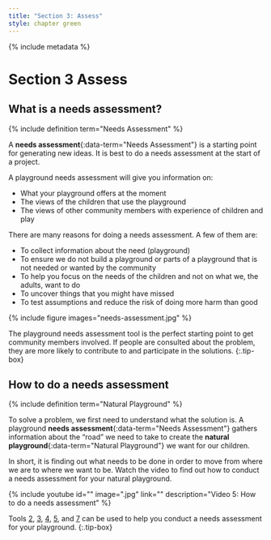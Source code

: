 ```yaml
---
title: "Section 3: Assess"
style: chapter green
---
```


{% include metadata %}

# **Section 3** Assess

## What is a needs assessment?

{% include definition term="Needs Assessment" %}

A **needs assessment**{:data-term="Needs Assessment"} is a starting point for generating new ideas. It is best to do a needs assessment at the start of a project.

A playground needs assessment will give you information on:

-   What your playground offers at the moment
-   The views of the children that use the playground
-   The views of other community members with experience of children and play

There are many reasons for doing a needs assessment. A few of them are:

-   To collect information about the need (playground)
-   To ensure we do not build a playground or parts of a playground that is not needed or wanted by the community
-   To help you focus on the needs of the children and not on what we, the adults, want to do
-   To uncover things that you might have missed
-   To test assumptions and reduce the risk of doing more harm than good

{% include figure
   images="needs-assessment.jpg"
%}

The playground needs assessment tool is the perfect starting point to get community members involved. If people are consulted about the problem, they are more likely to contribute to and participate in the solutions.
{:.tip-box}

## How to do a needs assessment

{% include definition term="Natural Playground" %}

To solve a problem, we first need to understand what the solution is. A playground **needs assessment**{:data-term="Needs Assessment"} gathers information about the “road” we need to take to create the **natural playground**{:data-term="Natural Playground"} we want for our children.

In short, it is finding out what needs to be done in order to move from where we are to where we want to be. Watch the video to find out how to conduct a needs assessment for your natural playground.

{% include youtube
    id=""
    image=".jpg"
    link=""
    description="Video 5: How to do a needs assessment"
%}

Tools [2](06-02.html), [3](06-03.html), [4](06-04.html), [5](06-05.html), and [7](06-07.html) can be used to help you conduct a needs assessment for your playground.
{:.tip-box}
